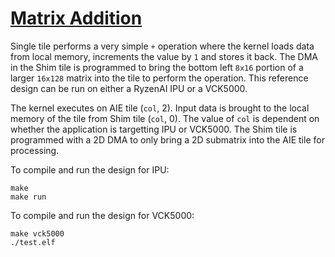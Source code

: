 <!---//===- README.md --------------------------*- Markdown -*-===//
//
// This file is licensed under the Apache License v2.0 with LLVM Exceptions.
// See https://llvm.org/LICENSE.txt for license information.
// SPDX-License-Identifier: Apache-2.0 WITH LLVM-exception
//
// Copyright (C) 2022, Advanced Micro Devices, Inc.
// 
//===----------------------------------------------------------------------===//-->

# <ins>Matrix Addition</ins>

Single tile performs a very simple `+` operation where the kernel loads data from local memory, increments the value by `1` and stores it back. The DMA in the Shim tile is programmed to bring the bottom left `8x16` portion of a larger `16x128` matrix into the tile to perform the operation. This reference design can be run on either a RyzenAI IPU or a VCK5000.

The kernel executes on AIE tile (`col`, 2). Input data is brought to the local memory of the tile from Shim tile (`col`, 0). The value of `col` is dependent on whether the application is targetting IPU or VCK5000. The Shim tile is programmed with a 2D DMA to only bring a 2D submatrix into the AIE tile for processing. 

To compile and run the design for IPU:
```
make
make run
```

To compile and run the design for VCK5000:
```
make vck5000
./test.elf
```
